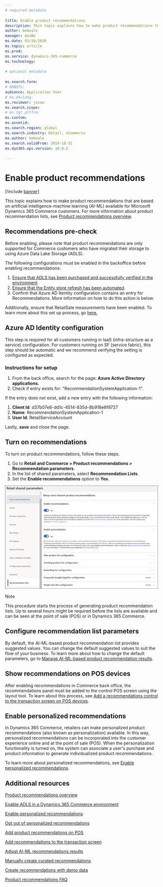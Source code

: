 ```yaml
---
# required metadata

title: Enable product recommendations
description: This topic explains how to make product recommendations that are based on artificial intelligence-machine learning (AI-ML) available for Microsoft Dynamics 365 Commerce customers. 
author: bebeale
manager: AnnBe
ms.date: 03/19/2020
ms.topic: article
ms.prod: 
ms.service: dynamics-365-commerce
ms.technology: 

# optional metadata

ms.search.form: 
# ROBOTS: 
audience: Application User
# ms.devlang: 
ms.reviewer: josaw
ms.search.scope: 
# ms.tgt_pltfrm: 
ms.custom: 
ms.assetid: 
ms.search.region: global
ms.search.industry: Retail, eCommerce
ms.author: bebeale
ms.search.validFrom: 2019-10-31
ms.dyn365.ops.version: 10.0.5

---
```


# Enable product recommendations

[!include [banner](includes/banner.md)]

This topic explains how to make product recommendations that are based on artificial intelligence-machine learning (AI-ML) available for Microsoft Dynamics 365 Commerce customers. For more information about product recommendation lists, see [Product recommendations overview](product-recommendations.md).

## Recommendations pre-check

Before enabling, please note that product recommendations are only supported for Commerce customers who have migrated their storage to using Azure Data Lake Storage (ADLS). 

The following configurations must be enabled in the backoffice before enabling recommendations:

1. [Ensure that ADLS has been purchased and successfully verified in the environment](enable-ADLS-environment.md).
2. [Ensure that the Entity store refresh has been automated](dynamics365/fin-ops-core/dev-itpro/data-entities/entity-store-data-lake#automated-entity-store-refresh).
3. Confirm that Azure AD Itentity configuration contains an entry for Recommendations. More information on how to do this action is below.

Additionally, ensure that RetailSale measurements have been enabled. To learn more about this set up process, go [here.](https://docs.microsoft.com/dynamics365/ai/customer-insights/pm-measures)

## Azure AD Identity configuration

This step is required for all customers running in IaaS (infra-structure as a service) configuration. 
For customers running on SF (service fabric), this step should be automatic and we recommend verifying the setting is configured as expected.

### Instructions for setup

1. From the back office, search for the page: **Azure Active Directory applications.** 
1. Check if entry exists for: "RecommendationSystemApplication-1".

If the entry does not exist, add a new entry with the following information:

1. **Client Id**:  d37b07e8-dd1c-4514-835d-8b918e6f9727
2. **Name**: RecommendationSystemApplication-1
3. **User Id**: RetailServiceAccount

Lastly, **save** and close the page. 

## Turn on recommendations

To turn on product recommendations, follow these steps.

1. Go to **Retail and Commerce &gt; Product recommendations &gt; Recommendation parameters**.
1. In the list of shared parameters, select **Recommendation Lists**.
1. Set the **Enable recommendations** option to **Yes**.

![Turning on recommendations](./media/enablepersonalization.png)

> [!NOTE]
> This procedure starts the process of generating product recommendation lists. Up to several hours might be required before the lists are available and can be seen at the point of sale (POS) or in Dynamics 365 Commerce.

## Configure recommendation list parameters

By default, the AI-ML-based product recommendation list provides suggested values. You can change the default suggested values to suit the flow of your business. To learn more about how to change the default parameters, go to [Manage AI-ML-based product recommendation results](modify-product-recommendation-results.md).

## Show recommendations on POS devices

After enabling recommendations in Commerce back office, the recommendations panel must be added to the control POS screen using the layout tool. To learn about this process, see [Add a recommendations control to the transaction screen on POS devices](add-recommendations-control-pos-screen.md). 

## Enable personalized recommendations

In Dynamics 365 Commerce, retailers can make personalized product recommendations (also known as personalization) available. In this way, personalized recommendations can be incorporated into the customer experience online and at the point of sale (POS). When the personalization functionality is turned on, the system can associate a user's purchase and product information to generate individualized product recommendations.

To learn more about personalized recommendations, see [Enable personalized recommendations](personalized-recommendations.md).

## Additional resources

[Product recommendations overview](product-recommendations.md)

[Enable ADLS in a Dynamics 365 Commerce environment](enable-adls-environment.md)

[Enable personalized recommendations](personalized-recommendations.md)

[Opt out of personalized recommendations](personalization-gdpr.md)

[Add product recommendations on POS](product.md)

[Add recommendations to the transaction screen](add-recommendations-control-pos-screen.md)

[Adjust AI-ML recommendations results](modify-product-recommendation-results.md)

[Manually create curated recommendations](create-editorial-recommendation-lists.md)

[Create recommendations with demo data](product-recommendations-demo-data.md)

[Product recommendations FAQ](faq-recommendations.md)

